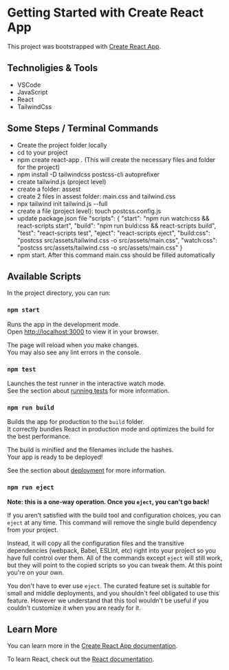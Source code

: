 # Getting Started with Create React App

This project was bootstrapped with [Create React App](https://github.com/facebook/create-react-app).

## Technoligies & Tools
* VSCode
* JavaScript
* React
* TailwindCss

## Some Steps / Terminal Commands
* Create the project folder locally
* cd to your project
* npm create react-app . (This will create the necessary files and folder for the project)
* npm install -D tailwindcss postcss-cli autoprefixer
* create tailwind.js (project level)
* create a folder: assest
* create 2 files in assest folder: main.css and tailwind.css
* npx tailwind init tailwind.js --full
* create a file (project level): touch postcss.config.js
* update package.json file
    "scripts": {
      "start": "npm run watch:css && react-scripts start",
      "build": "npm run buld:css && react-scripts build",
      "test": "react-scripts test",
      "eject": "react-scripts eject",
      "build:css": "postcss src/assets/tailwind.css -o src/assets/main.css",
      "watch:css": "postcss src/assets/tailwind.css -o src/assets/main.css"
    }
 * npm start. After this command main.css should be filled automatically   



## Available Scripts

In the project directory, you can run:

### `npm start`

Runs the app in the development mode.\
Open [http://localhost:3000](http://localhost:3000) to view it in your browser.

The page will reload when you make changes.\
You may also see any lint errors in the console.

### `npm test`

Launches the test runner in the interactive watch mode.\
See the section about [running tests](https://facebook.github.io/create-react-app/docs/running-tests) for more information.

### `npm run build`

Builds the app for production to the `build` folder.\
It correctly bundles React in production mode and optimizes the build for the best performance.

The build is minified and the filenames include the hashes.\
Your app is ready to be deployed!

See the section about [deployment](https://facebook.github.io/create-react-app/docs/deployment) for more information.

### `npm run eject`

**Note: this is a one-way operation. Once you `eject`, you can't go back!**

If you aren't satisfied with the build tool and configuration choices, you can `eject` at any time. This command will remove the single build dependency from your project.

Instead, it will copy all the configuration files and the transitive dependencies (webpack, Babel, ESLint, etc) right into your project so you have full control over them. All of the commands except `eject` will still work, but they will point to the copied scripts so you can tweak them. At this point you're on your own.

You don't have to ever use `eject`. The curated feature set is suitable for small and middle deployments, and you shouldn't feel obligated to use this feature. However we understand that this tool wouldn't be useful if you couldn't customize it when you are ready for it.

## Learn More

You can learn more in the [Create React App documentation](https://facebook.github.io/create-react-app/docs/getting-started).

To learn React, check out the [React documentation](https://reactjs.org/).

